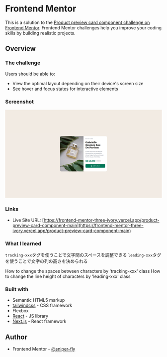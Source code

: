 # Frontend Mentor

This is a solution to the [Product preview card component challenge on Frontend Mentor](https://www.frontendmentor.io/challenges/product-preview-card-component-GO7UmttRfa). Frontend Mentor challenges help you improve your coding skills by building realistic projects.

## Overview

### The challenge

Users should be able to:

- View the optimal layout depending on their device's screen size
- See hover and focus states for interactive elements

### Screenshot

![](./screenshot.png)

### Links

- Live Site URL: [https://frontend-mentor-three-ivory.vercel.app/product-preview-card-component-main](https://frontend-mentor-three-ivory.vercel.app/product-preview-card-component-main)

### What I learned

`tracking-xxx`タグを使うことで文字間のスペースを調整できる
`leading-xxx`タグを使うことで文字の列の高さを決められる

How to change the spaces between characters by 'tracking-xxx' class
How to change the line height of characters by 'leading-xxx' class

### Built with

- Semantic HTML5 markup
- [tailwindcss](https://tailwindcss.com/) - CSS framework
- Flexbox
- [React](https://reactjs.org/) - JS library
- [Next.js](https://nextjs.org/) - React framework

## Author

- Frontend Mentor - [@sniper-fly](https://www.frontendmentor.io/profile/sniper-fly)
